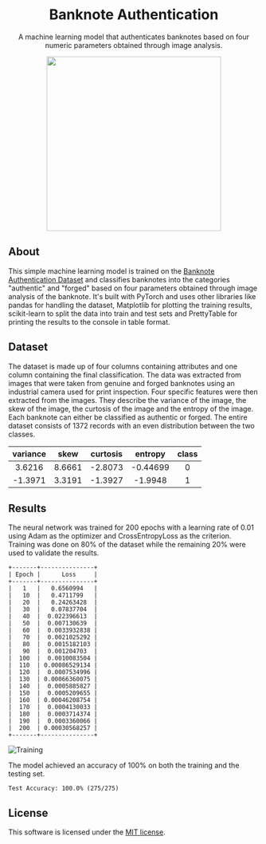 <h1 align="center">Banknote Authentication</h1>

<p align="center">A machine learning model that authenticates banknotes based on four numeric parameters obtained through image analysis.</p>

<p align="center"><img src="https://github.com/user-attachments/assets/726a2188-a540-4a46-aefa-35ab45c80e35" width="350"></p>

## About

This simple machine learning model is trained on the [Banknote Authentication Dataset](https://github.com/Kuntal-G/Machine-Learning/blob/master/R-machine-learning/data/banknote-authentication.csv) and classifies banknotes into the categories "authentic" and "forged" based on four parameters obtained through image analysis of the banknote. It's built with PyTorch and uses other libraries like pandas for handling the dataset, Matplotlib for plotting the training results, scikit-learn to split the data into train and test sets and PrettyTable for printing the results to the console in table format.

## Dataset

The dataset is made up of four columns containing attributes and one column containing the final classification. The data was extracted from images that were taken from genuine and forged banknotes using an industrial camera used for print inspection. Four specific features were then extracted from the images. They describe the variance of the image, the skew of the image, the curtosis of the image and the entropy of the image. Each banknote can either be classified as authentic or forged. The entire dataset consists of 1372 records with an even distribution between the two classes.

| variance | skew | curtosis | entropy | class |
|:--------:|:----:|:--------:|:-------:|:-----:|
| 3.6216 | 8.6661 | -2.8073 | -0.44699	| 0 |
| -1.3971 | 3.3191 | -1.3927 | -1.9948 | 1 |

## Results

The neural network was trained for 200 epochs with a learning rate of 0.01 using Adam as the optimizer and CrossEntropyLoss as the criterion. Training was done on 80% of the dataset while the remaining 20% were used to validate the results.

```
+-------+---------------+
| Epoch |      Loss     |
+-------+---------------+
|   1   |   0.6560994   |
|   10  |   0.4711799   |
|   20  |   0.24263428  |
|   30  |   0.07837704  |
|   40  |  0.022396613  |
|   50  |  0.007130639  |
|   60  |  0.0033932838 |
|   70  |  0.0021025292 |
|   80  |  0.0015182103 |
|   90  |  0.001204703  |
|  100  |  0.0010083504 |
|  110  | 0.00086529134 |
|  120  |  0.0007534996 |
|  130  | 0.00066360075 |
|  140  |  0.0005885827 |
|  150  |  0.0005209655 |
|  160  | 0.00046208754 |
|  170  |  0.0004130033 |
|  180  |  0.0003714374 |
|  190  |  0.0003360066 |
|  200  | 0.00030568257 |
+-------+---------------+
```

![Training](https://github.com/user-attachments/assets/6f6ef2f8-d22f-4ddd-be02-33229751d719)

The model achieved an accuracy of 100% on both the training and the testing set.

```
Test Accuracy: 100.0% (275/275)
```

## License

This software is licensed under the [MIT license](LICENSE).
